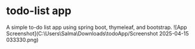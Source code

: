 # todo-list app
A simple to-do list app using spring boot, thymeleaf, and bootstrap.
![App Screenshot](C:\Users\Salma\Downloads\todoApp/Screenshot 2025-04-15 033330.png)
